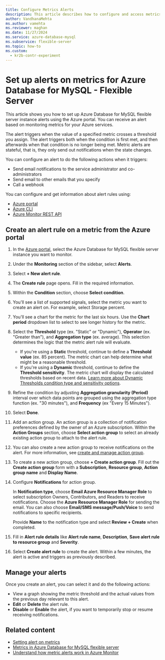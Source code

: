 ```yaml
---
title: Configure Metrics Alerts
description: This article describes how to configure and access metrics alerts for Azure Database for MySQL - Flexible Server from the Azure portal.
author: VandhanaMehta  
ms.author: vamehta  
ms.reviewer: maghan
ms.date: 11/27/2024
ms.service: azure-database-mysql
ms.subservice: flexible-server
ms.topic: how-to
ms.custom:
  - kr2b-contr-experiment
---
```


# Set up alerts on metrics for Azure Database for MySQL - Flexible Server

This article shows you how to set up Azure Database for MySQL flexible server instance alerts using the Azure portal. You can receive an alert based on monitoring metrics for your Azure services.

The alert triggers when the value of a specified metric crosses a threshold you assign. The alert triggers both when the condition is first met, and then afterwards when that condition is no longer being met. Metric alerts are stateful, that is, they only send out notifications when the state changes.

You can configure an alert to do the following actions when it triggers:

- Send email notifications to the service administrator and co-administrators
- Send email to other emails that you specify
- Call a webhook

You can configure and get information about alert rules using:

- [Azure portal](/azure/azure-monitor/alerts/alerts-metric#create-with-azure-portal)
- [Azure CLI](/azure/azure-monitor/alerts/alerts-metric#with-azure-cli)
- [Azure Monitor REST API](/rest/api/monitor/metricalerts)

## Create an alert rule on a metric from the Azure portal

1. In the [Azure portal](https://portal.azure.com/), select the Azure Database for MySQL flexible server instance you want to monitor.
1. Under the **Monitoring** section of the sidebar, select **Alerts**.
1. Select **+ New alert rule**.
1. The **Create rule** page opens. Fill in the required information.
1. Within the **Condition** section, choose **Select condition**.
1. You'll see a list of supported signals, select the metric you want to create an alert on. For example, select Storage percent.
1. You'll see a chart for the metric for the last six hours. Use the **Chart period** dropdown list to select to see longer history for the metric.
1. Select the **Threshold** type (ex. "Static" or "Dynamic"), **Operator** (ex. "Greater than"), and **Aggregation type** (ex. average). This selection determines the logic that the metric alert rule will evaluate.
   * If you're using a **Static** threshold, continue to define a **Threshold value** (ex. 85 percent). The metric chart can help determine what might be a reasonable threshold.
   * If you're using a **Dynamic** threshold, continue to define the **Threshold sensitivity**. The metric chart will display the calculated thresholds based on recent data. [Learn more about Dynamic Thresholds condition type and sensitivity options](/azure/azure-monitor/alerts/alerts-dynamic-thresholds).
1. Refine the condition by adjusting **Aggregation granularity (Period)** interval over which data points are grouped using the aggregation type function (ex. "30 minutes"), and **Frequency** (ex "Every 15 Minutes").
1. Select **Done**.
1. Add an action group. An action group is a collection of notification preferences defined by the owner of an Azure subscription. Within the **Action Groups** section, choose **Select action group** to select an already existing action group to attach to the alert rule.
1. You can also create a new action group to receive notifications on the alert. For more information, see [create and manage action group](/azure/azure-monitor/alerts/action-groups).
1. To create a new action group, choose **+ Create action group**. Fill out the **Create action group** form with a **Subscription**, **Resource group**, **Action group name** and **Display Name**.
1. Configure **Notifications** for action group.

    In **Notification type**, choose **Email Azure Resource Manager Role** to select subscription Owners, Contributors, and Readers to receive notifications. Choose the **Azure Resource Manager Role** for sending the email.
    You can also choose **Email/SMS message/Push/Voice** to send notifications to specific recipients.

    Provide **Name** to the notification type and select **Review + Create** when completed.

1. Fill in **Alert rule details** like **Alert rule name**, **Description**, **Save alert rule to resource group** and **Severity**.

1. Select **Create alert rule** to create the alert.
    Within a few minutes, the alert is active and triggers as previously described.

## Manage your alerts

Once you create an alert, you can select it and do the following actions:

- View a graph showing the metric threshold and the actual values from the previous day relevant to this alert.
- **Edit** or **Delete** the alert rule.
- **Disable** or **Enable** the alert, if you want to temporarily stop or resume receiving notifications.

## Related content

- [Setting alert on metrics](/azure/azure-monitor/alerts/alerts-metric)
- [Metrics in Azure Database for MySQL flexible server](concepts-monitoring.md)
- [Understand how metric alerts work in Azure Monitor](/azure/azure-monitor/alerts/alerts-metric-overview)
